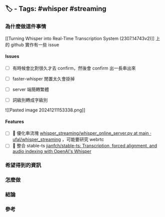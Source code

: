 ## 🏷️ - Tags: #whisper #streaming

### 為什麼做這件事情
[[Turning Whisper into Real-Time Transcription System (2307.14743v2)]] 上的 github 實作有一些 issue
#### Issues
- [ ] 有時候會比對很久才去 confirm，然後會 confirm 出一長串出來
- [ ] faster-whisper 閒置太久會掛掉
- [ ] server 端簡轉繁體
- [ ] 詞級別轉成字級別


![[Pasted image 20241211153338.png]]

#### Features
- [ ] 🔼 優化串流塊  [whisper_streaming/whisper_online_server.py at main · ufal/whisper_streaming](https://github.com/ufal/whisper_streaming/blob/main/whisper_online_server.py#L110) ，可能要研究  webrtc
- [ ] 🔼 整合 stable-ts [jianfch/stable-ts: Transcription, forced alignment, and audio indexing with OpenAI's Whisper](https://github.com/jianfch/stable-ts)
### 希望得到的資訊
### 怎麼做
### 結論

### 參考